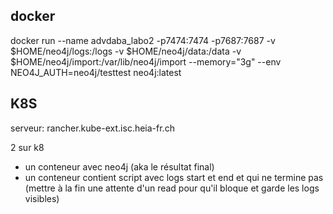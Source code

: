 
## docker
docker run --name advdaba_labo2 -p7474:7474 -p7687:7687 -v $HOME/neo4j/logs:/logs -v $HOME/neo4j/data:/data -v $HOME/neo4j/import:/var/lib/neo4j/import --memory="3g" --env NEO4J_AUTH=neo4j/testtest neo4j:latest

## K8S
serveur: rancher.kube-ext.isc.heia-fr.ch

2 sur k8
- un conteneur avec neo4j (aka le résultat final)
- un conteneur contient script avec logs start et end et qui ne termine pas (mettre à la fin une attente d'un read pour qu'il bloque et garde les logs visibles)
